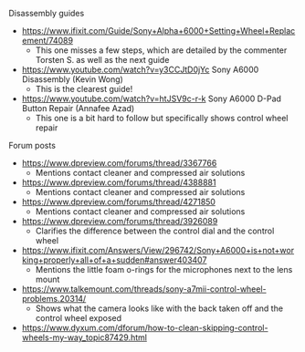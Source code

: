 Disassembly guides
- https://www.ifixit.com/Guide/Sony+Alpha+6000+Setting+Wheel+Replacement/74089
	- This one misses a few steps, which are detailed by the commenter Torsten S. as well as the next guide
- https://www.youtube.com/watch?v=y3CCJtD0jYc Sony A6000 Disassembly (Kevin Wong)
	- This is the clearest guide!
- https://www.youtube.com/watch?v=htJSV9c-r-k Sony A6000 D-Pad Button Repair (Annafee Azad)
	- This one is a bit hard to follow but specifically shows control wheel repair

Forum posts
- https://www.dpreview.com/forums/thread/3367766
	- Mentions contact cleaner and compressed air solutions
- https://www.dpreview.com/forums/thread/4388881
	- Mentions contact cleaner and compressed air solutions
- https://www.dpreview.com/forums/thread/4271850
	- Mentions contact cleaner and compressed air solutions
- https://www.dpreview.com/forums/thread/3926089
	- Clarifies the difference between the control dial and the control wheel
- https://www.ifixit.com/Answers/View/296742/Sony+A6000+is+not+working+properly+all+of+a+sudden#answer403407
	- Mentions the little foam o-rings for the microphones next to the lens mount
- https://www.talkemount.com/threads/sony-a7mii-control-wheel-problems.20314/
	- Shows what the camera looks like with the back taken off and the control wheel exposed
- https://www.dyxum.com/dforum/how-to-clean-skipping-control-wheels-my-way_topic87429.html